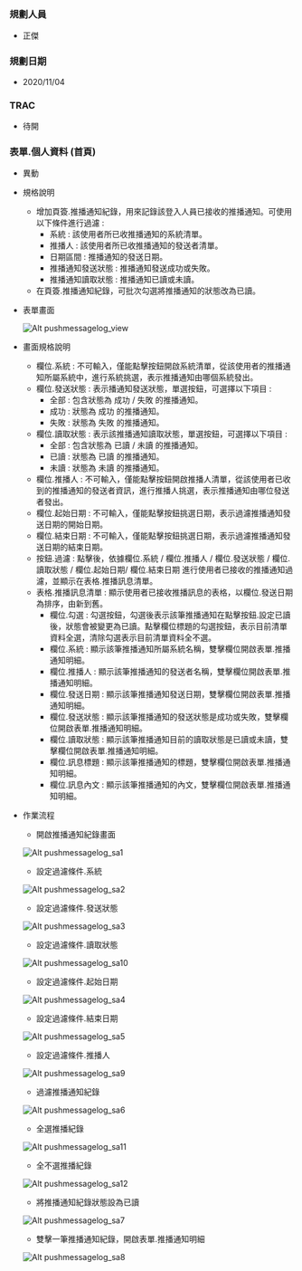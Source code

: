 ### <div id="user">規劃人員</div>
* 正傑

### <div id="updatedate">規劃日期</div>
* 2020/11/04

### <div id="trac">TRAC</div>
* 待開

### <div id="brainwork_1">表單.個人資料 <path>(首頁)</path></div>
* 異動
* 規格說明
    * 增加頁簽.推播通知紀錄，用來記錄該登入人員已接收的推播通知。可使用以下條件進行過濾 :
        * 系統 : 該使用者所已收推播通知的系統清單。
        * 推播人 : 該使用者所已收推播通知的發送者清單。
        * 日期區間 : 推播通知的發送日期。
        * 推播通知發送狀態 : 推播通知發送成功或失敗。
        * 推播通知讀取狀態 : 推播通知已讀或未讀。
    * 在頁簽.推播通知紀錄，可批次勾選將推播通知的狀態改為已讀。
* 表單畫面

    ![Alt pushmessagelog_view](./img/pushmessagelog_view.png)   
* 畫面規格說明
    * 欄位.系統 : 不可輸入，僅能點擊按鈕開啟系統清單，從該使用者的推播通知所屬系統中，進行系統挑選，表示推播通知由哪個系統發出。
    * 欄位.發送狀態 : 表示播通知發送狀態，單選按鈕，可選擇以下項目 :
        * 全部 : 包含狀態為 成功 / 失敗 的推播通知。
        * 成功 : 狀態為 成功 的推播通知。
        * 失敗 : 狀態為 失敗 的推播通知。
    * 欄位.讀取狀態 : 表示該推播通知讀取狀態，單選按鈕，可選擇以下項目 :
        * 全部 : 包含狀態為 已讀 / 未讀 的推播通知。
        * 已讀 : 狀態為 已讀 的推播通知。
        * 未讀 : 狀態為 未讀 的推播通知。
    * 欄位.推播人 : 不可輸入，僅能點擊按鈕開啟推播人清單，從該使用者已收到的推播通知的發送者資訊，進行推播人挑選，表示推播通知由哪位發送者發出。
    * 欄位.起始日期 : 不可輸入，僅能點擊按鈕挑選日期，表示過濾推播通知發送日期的開始日期。
    * 欄位.結束日期 : 不可輸入，僅能點擊按鈕挑選日期，表示過濾推播通知發送日期的結束日期。
    * 按鈕.過濾 : 點擊後，依據欄位.系統 / 欄位.推播人 / 欄位.發送狀態 / 欄位.讀取狀態 / 欄位.起始日期/ 欄位.結束日期 進行使用者已接收的推播通知過濾，並顯示在表格.推播訊息清單。
    * 表格.推播訊息清單 : 顯示使用者已接收推播訊息的表格，以欄位.發送日期為排序，由新到舊。
        * 欄位.勾選 : 勾選按鈕，勾選後表示該筆推播通知在點擊按鈕.設定已讀後，狀態會被變更為已讀。點擊欄位標題的勾選按鈕，表示目前清單資料全選，清除勾選表示目前清單資料全不選。
        * 欄位.系統 : 顯示該筆推播通知所屬系統名稱，雙擊欄位開啟表單.推播通知明細。
        * 欄位.推播人 : 顯示該筆推播通知的發送者名稱，雙擊欄位開啟表單.推播通知明細。
        * 欄位.發送日期 : 顯示該筆推播通知發送日期，雙擊欄位開啟表單.推播通知明細。
        * 欄位.發送狀態 : 顯示該筆推播通知的發送狀態是成功或失敗，雙擊欄位開啟表單.推播通知明細。
        * 欄位.讀取狀態 : 顯示該筆推播通知目前的讀取狀態是已讀或未讀，雙擊欄位開啟表單.推播通知明細。
        * 欄位.訊息標題 : 顯示該筆推播通知的標題，雙擊欄位開啟表單.推播通知明細。
        * 欄位.訊息內文 : 顯示該筆推播通知的內文，雙擊欄位開啟表單.推播通知明細。

* 作業流程
    * 開啟推播通知紀錄畫面

    ![Alt pushmessagelog_sa1](./img/pushmessagelog_sa1.png)  
    * 設定過濾條件.系統

    ![Alt pushmessagelog_sa2](./img/pushmessagelog_sa2.png)  
    * 設定過濾條件.發送狀態

    ![Alt pushmessagelog_sa3](./img/pushmessagelog_sa3.png)  
    * 設定過濾條件.讀取狀態

    ![Alt pushmessagelog_sa10](./img/pushmessagelog_sa10.png)  
    * 設定過濾條件.起始日期

    ![Alt pushmessagelog_sa4](./img/pushmessagelog_sa4.png)  
    * 設定過濾條件.結束日期

    ![Alt pushmessagelog_sa5](./img/pushmessagelog_sa5.png)  
    * 設定過濾條件.推播人

    ![Alt pushmessagelog_sa9](./img/pushmessagelog_sa9.png)  
    * 過濾推播通知紀錄

    ![Alt pushmessagelog_sa6](./img/pushmessagelog_sa6.png)  
    * 全選推播紀錄

    ![Alt pushmessagelog_sa11](./img/pushmessagelog_sa11.png)  
    * 全不選推播紀錄

    ![Alt pushmessagelog_sa12](./img/pushmessagelog_sa12.png)  
    * 將推播通知紀錄狀態設為已讀

    ![Alt pushmessagelog_sa7](./img/pushmessagelog_sa7.png)  
    * 雙擊一筆推播通知紀錄，開啟表單.推播通知明細

    ![Alt pushmessagelog_sa8](./img/pushmessagelog_sa8.png)  
